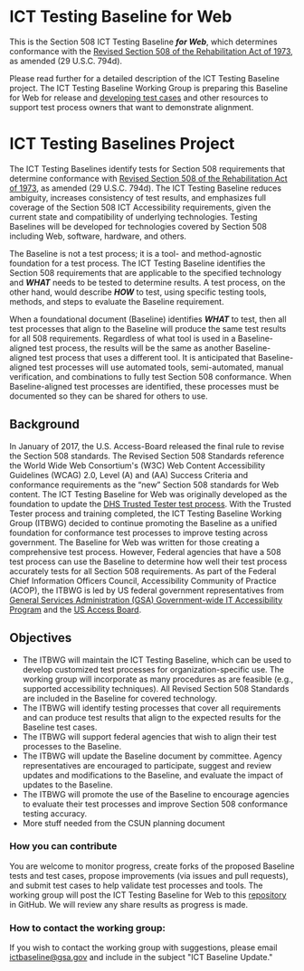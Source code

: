 # ICT Testing Baseline for Web
This is the Section 508 ICT Testing Baseline ***for Web***, which determines conformance with the [Revised Section 508 of the Rehabilitation Act of 1973](https://www.access-board.gov/guidelines-and-standards/communications-and-it/about-the-ict-refresh/final-rule/text-of-the-standards-and-guidelines), as amended (29 U.S.C. 794d).

Please read further for a detailed description of the ICT Testing Baseline project. The ICT Testing Baseline Working Group is preparing this Baseline for Web for release and [developing test cases](https://github.com/Section508Coordinators/BaselineTestPages) and other resources to support test process owners that want to demonstrate alignment.

# ICT Testing Baselines Project
The ICT Testing Baselines identify tests for Section 508 requirements that determine conformance with [Revised Section 508 of the Rehabilitation Act of 1973](https://www.access-board.gov/guidelines-and-standards/communications-and-it/about-the-ict-refresh/final-rule/text-of-the-standards-and-guidelines), as amended (29 U.S.C. 794d). The ICT Testing Baseline reduces ambiguity, increases consistency of test results, and emphasizes full coverage of the Section 508 ICT Accessibility requirements, given the current state and compatibility of underlying technologies. Testing Baselines will be developed for technologies covered by Section 508 including Web, software, hardware, and others.

The Baseline is not a test process; it is a tool- and method-agnostic foundation for a test process. The ICT Testing Baseline identifies the Section 508 requirements that are applicable to the specified technology and ***WHAT*** needs to be tested to determine results. A test process, on the other hand, would describe ***HOW*** to test, using specific testing tools, methods, and steps to evaluate the Baseline requirement.

When a foundational document (Baseline) identifies ***WHAT*** to test, then all test processes that align to the Baseline will produce the same test results for all 508 requirements. Regardless of what tool is used in a Baseline-aligned test process, the results will be the same as another Baseline-aligned test process that uses a different tool. It is anticipated that Baseline-aligned test processes will use automated tools, semi-automated, manual verification, and combinations to fully test Section 508 conformance. When Baseline-aligned test processes are identified, these processes must be documented so they can be shared for others to use.

## Background
In January of 2017, the U.S. Access-Board released the final rule to revise the Section 508 standards.  The Revised Section 508 Standards reference the World Wide Web Consortium's (W3C) Web Content Accessibility Guidelines (WCAG) 2.0, Level (A) and (AA) Success Criteria and conformance requirements as the “new” Section 508 standards for Web content.  The ICT Testing Baseline for Web was originally developed as the foundation to update the [DHS Trusted Tester test process](https://section508.gov/test/trusted-tester). With the Trusted Tester process and training completed, the ICT Testing Baseline Working Group (ITBWG) decided to continue promoting the Baseline as a unified foundation for conformance test processes to improve testing across government. The Baseline for Web was written for those creating a comprehensive test process. However, Federal agencies that have a 508 test process can use the Baseline to determine how well their test process accurately tests for all Section 508 requirements. As part of the Federal Chief Information Officers Council, Accessibility Community of Practice (ACOP), the ITBWG is led by US federal government representatives from [General Services Administration (GSA) Government-wide IT Accessibility Program](https://www.section508.gov/) and the [US Access Board](https://www.access-board.gov/).

## Objectives
* The ITBWG will maintain the ICT Testing Baseline, which can be used to develop customized test processes for organization-specific use. The working group will incorporate as many procedures as are feasible (e.g., supported accessibility techniques). All Revised Section 508 Standards are included in the Baseline for covered technology.
* The ITBWG will identify testing processes that cover all requirements and can produce test results that align to the expected results for the Baseline test cases.
* The ITBWG will support federal agencies that wish to align their test processes to the Baseline.
* The ITBWG will update the Baseline document by committee. Agency representatives are encouraged to participate, suggest and review updates and modifications to the Baseline, and evaluate the impact of updates to the Baseline.
* The ITBWG will promote the use of the Baseline to encourage agencies to evaluate their test processes and improve Section 508 conformance testing accuracy.
* More stuff needed from the CSUN planning document

### How you can contribute
You are welcome to monitor progress, create forks of the proposed Baseline tests and test cases, propose improvements (via issues and pull requests), and submit test cases to help validate test processes and tools. The working group will post the ICT Testing Baseline for Web to this [repository](https://github.com/Section508Coordinators/ICTTestingBaseline/) in GitHub. We will review any share results as progress is made.  

### How to contact the working group:
If you wish to contact the working group with suggestions, please email ictbaseline@gsa.gov and include in the subject "ICT Baseline Update."  

